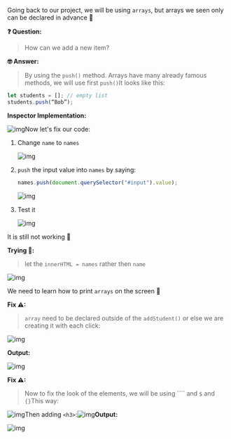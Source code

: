 Going back to our project, we will be using `arrays`, but arrays we seen only can be declared in advance 🤔

**❓ Question:**

> How can we add a new item?

**🤓 Answer:** 

> By using the `push()` method. Arrays have many already famous methods, we will use first `push()`It looks like this: 

```javascript
let students = []; // empty list
students.push(“Bob”);
```

**Inspector Implementation:**

![img](https://lh4.googleusercontent.com/P8viJZ7g2y9PJsjDcbRHJeU4wMEXYXEkFpr1a89Ri3EzFiQqwjGubN4Y7Oy8d-g-68hm2-FPmfDY1_87yWtqMtfl4dhGZdssM9GI6FhCSabbs1GGgX4UQWT-LM14WfSUq2HXBxsm)Now let's fix our code: 

1. Change `name` to `names`

   ![img](https://lh4.googleusercontent.com/Dd4u5-7FYC5qZTWPIAbTw6OeTacL5sDoWOPIwabt4ctEYuzDS5-bfrAZWhOT7h3rkSpGRmUspPklmdGcE2qGXuM4yOZfJTUDJzHHVm7_tuw9ULo8_PZOGgLS2iZvoroFd6DOlB0C)

2. `push` the input value into `names` by saying: 

   ````javascript
   names.push(document.querySelector("#input").value);
   ````

   ![img](https://lh6.googleusercontent.com/tHSxDcsKeNUmF22KlEUw8SxOqawxaBSkNyygPLdMOJIZTqL3b1g3ezCnq_qDfOKm2sEnPoxCXR56pTKToApMn9NGIjdvrASdDEjglF5uAHfrFXQhw0shYOhXCaJHcmNS0kI6YKhG)

3. Test it

   ![img](https://lh5.googleusercontent.com/3EE3Up9yS9jvU2WtnEVmQgAnK6qjhlixxwYSVkP38iKyoF3bGK9M-zfnTgFkyemod7loGuTWWS3Qp_ajDtGDnwKWigUFRa67dVSOREky-CzKca0ZyFH6o5bepNvYPKPXReNOTYA2)

It is still not working 🤔

**Trying 👀:**

>  let the `innerHTML = names` rather then `name`

![img](https://lh5.googleusercontent.com/gqJz7vIeVbGawhHzub83MOHgL0wZdISGpXqTREQJnzP0FC5ebYJLlaBykGif8oFiztG4feYJnUzAO6gBxdYGQqqs6dasf3wbWskuKUXecui72_hmmMyDPUl9oeYfAa1iwu5Am2zy)

We need to learn how to print `arrays` on the screen 👀

**Fix ⚠:**

>  `array` need to be declared outside of the `addStudent()` or else we are creating it with each click: 

![img](https://lh4.googleusercontent.com/GHq8PA6LdS7DYbC_RPbMqbp5QLZUUXDSzce2hb5Vr4LxsFYj57qaoGxyTZMdmpJpn1cojIT9Mz-8J-Wzv3DU9o-dOEVQUrw4FHG2H-nP_Mv0Ixe8aSrBUtc3XGQnAlqJgcMdJ3m2)

**Output:**

![img](https://lh4.googleusercontent.com/rm82YLNUjU2DE7BG3aZOJvv2R_4AD9FT8FB7gU649UMChjk3UPnlzb0g5EbHUMsi_YSUvfy0Bti86uYX1tilrnd_wc8cOKwX7WQpP59UeSVy6-cAQ3OzhAXzJoqP_R0tw7QDd3il)

**Fix ⚠:**

> Now to fix the look of the elements, we will be using ```` and `$` and `{}`This way: 

![img](https://lh6.googleusercontent.com/DFllHrcKojGS3GlJ1A9D9LM8z75jYDhHIIFXaLDcUOfe2kYU7erhvMxOw2tUK5IZfsPLSNPuV4bZZa1dH2VHHEyhBjNtOrGhuIk2tGqLbLXZgi5sQYYTqJ3aoSecd9bLHJYvVLih)Then adding `<h3>`:![img](https://lh3.googleusercontent.com/AqERAEatBByU3v4CTdiVD-b0oH_at8Fwh1bbsF4uKCIm7Uekmst2REgwgPrzU26lPmFRDQhdzqNCB4F2QqIB8wwk8wy3GcnkCfVNVReVcY70Je6F_EoUxtIQ8q4rECyRYsIyL43m)**Output:**

![img](https://lh4.googleusercontent.com/DLET7hu6aywrKN8WpLzMo-mijUSrCllTTQ_ylb9gP0NcT5JWSlgLnVMrqR4l-9ybXpBMEI0zJOPbG0MSSSzSDMGnvjrnNL-zFTpL0SJd6jz8YajhQfHirh8WXPhyIuTyQuf5AiNY)

